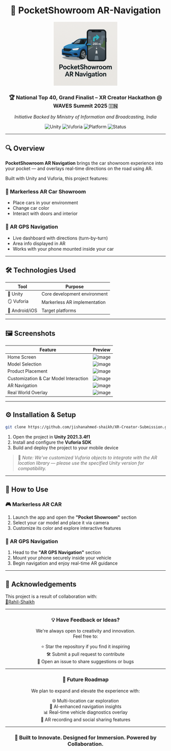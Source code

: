 <div align="center">

# 🚗 PocketShowroom AR-Navigation
</div>

<div align="center">
  <img src="PocketshowroomARNavigation.png" alt="Pocketshowroom-ARNavigation Logo" width="200" height="200">

### 🏆 National Top 40, Grand Finalist – XR Creator Hackathon @ WAVES Summit 2025 🇮🇳  
_Initiative Backed by Ministry of Information and Broadcasting, India_

![Unity](https://img.shields.io/badge/Unity-2021.3.4f1-blue?logo=unity)
![Vuforia](https://img.shields.io/badge/Vuforia-Markerless%20AR-green?logo=vuforia)
![Platform](https://img.shields.io/badge/Platform-Mobile-lightgrey)
![Status](https://img.shields.io/badge/Status-Grand%20Finalist-orange)
</div>

---

## 🔍 Overview

**PocketShowroom AR Navigation** brings the car showroom experience into your pocket — and overlays real-time directions on the road using AR.

Built with Unity and Vuforia, this project features:

### 🚗 Markerless AR Car Showroom
- Place cars in your environment
- Change car color
- Interact with doors and interior

### 🧭 AR GPS Navigation
- Live dashboard with directions (turn-by-turn)
- Area info displayed in AR
- Works with your phone mounted inside your car

---

## 🛠️ Technologies Used

| Tool           | Purpose                        |
|----------------|--------------------------------|
| 🧰 Unity        | Core development environment   |
| 🪞 Vuforia      | Markerless AR implementation   |
| 📱 Android/iOS | Target platforms               |

---

## 🖼️ Screenshots

| Feature              | Preview |
|----------------------|---------|
| Home Screen          | ![image](https://github.com/user-attachments/assets/b7e6cd81-af9c-403a-acad-05f24372d488) |
| Model Selection      | ![image](https://github.com/user-attachments/assets/52efb6ac-90c1-4e87-a9ae-0992eaf1a775) |
| Product Placement    | ![image](https://github.com/user-attachments/assets/25cac680-4044-4d01-8b72-356063b3ffca) |
| Customization & Car Model Interaction | ![image](https://github.com/user-attachments/assets/8a1c9cd0-c77c-4fc5-a0d7-603701b5599d) |
| AR Navigation        | ![image](https://github.com/user-attachments/assets/8f0d89c8-1bd3-444b-8ca8-5b11941deac6) |
| Real World Overlay   | ![image](https://github.com/user-attachments/assets/7c97d3dc-75c4-4ca3-a3e3-0fbeda1f4548) |

---

## ⚙️ Installation & Setup

```bash
git clone https://github.com/jishanahmed-shaikh/XR-Creator-Submission.git
```

1. Open the project in **Unity 2021.3.4f1**
2. Install and configure the **Vuforia SDK**
3. Build and deploy the project to your mobile device

> 🔧 _Note: We've customized Vuforia objects to integrate with the AR location library — please use the specified Unity version for compatibility._

---

## 🚀 How to Use

### 🎮 Markerless AR CAR
1. Launch the app and open the **"Pocket Showroom"** section
2. Select your car model and place it via camera
3. Customize its color and explore interactive features

### 📍 AR GPS Navigation
1. Head to the **"AR GPS Navigation"** section
2. Mount your phone securely inside your vehicle
3. Begin navigation and enjoy real-time AR guidance

---

## 🤝 Acknowledgements

This project is a result of collaboration with:  
[🔗Rahil-Shaikh](https://github.com/Mihaillo29)

---

<div align="center">

### 💡 Have Feedback or Ideas?

We're always open to creativity and innovation.  
Feel free to:
 
 ⭐ Star the repository if you find it inspiring  
 🛠️ Submit a pull request to contribute  
 💬 Open an issue to share suggestions or bugs  

---

### 🚧 Future Roadmap

We plan to expand and elevate the experience with:
 
 🌐 Multi-location car exploration  
 🧠 AI-enhanced navigation insights  
 📊 Real-time vehicle diagnostics overlay  
 🎥 AR recording and social sharing features

---

### 🚀 Built to Innovate. Designed for Immersion. Powered by Collaboration.

</div>
